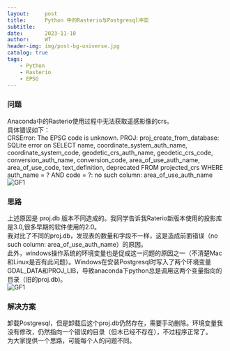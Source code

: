 ```yaml
---
layout:     post
title:      Python 中的Rasterio与Postgresql冲突
subtitle:   
date:       2023-11-10
author:     WT
header-img: img/post-bg-universe.jpg
catalog: true
tags:
    - Python
    - Rasterio
    - EPSG     
---
```


### 问题
Anaconda中的Rasterio使用过程中无法获取遥感影像的crs。  
具体错误如下：  
CRSError: The EPSG code is unknown. PROJ: proj_create_from_database: 
SQLite error on SELECT name, coordinate_system_auth_name, coordinate_system_code, 
geodetic_crs_auth_name, geodetic_crs_code, conversion_auth_name, conversion_code, 
area_of_use_auth_name, area_of_use_code, text_definition, deprecated FROM projected_crs 
WHERE auth_name = ? AND code = ?: no such column: area_of_use_auth_name  
![GF1](http://www.spatial.pro/img/ODC_Sentinel2totif.png)


### 思路 

上述原因是 proj.db 版本不同造成的。我同学告诉我Raterio新版本使用的投影库是3.0,很多早期的软件使用的2.0。  
我对比了不同的proj.db，发现表的数量和字段不一样，这是造成前面错误（no such column: area_of_use_auth_name）的原因。  
此外，windows操作系统的环境变量也是促成这一问题的原因之一（不清楚Mac和Linux是否有此问题）。Windows在安装Postgresql时写入了两个环境变量GDAL_DATA和PROJ_LIB，导致anaconda下python总是调用这两个变量指向的目录（旧的proj.db)。   
![GF1](http://www.spatial.pro/img/ODC_POSTGRESQL.png)

### 解决方案
卸载Postgresql，但是卸载后这个proj.db仍然存在，需要手动删除。环境变量我没有修改，仍然指向一个错误的目录（但木已经不存在），不过程序正常了。  
为大家提供一个思路，可能每个人的问题不同。  

 


